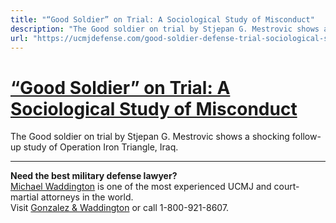 ```yaml
---
title: "“Good Soldier” on Trial: A Sociological Study of Misconduct"
description: "The Good soldier on trial by Stjepan G. Mestrovic shows a shocking follow-up study of Operation Iron Triangle, Iraq."
url: "https://ucmjdefense.com/good-soldier-defense-trial-sociological-study-misconduct-us-military-pertaining-operation-iron-triangle-iraq.html"
---
```


# [“Good Soldier” on Trial: A Sociological Study of Misconduct](https://ucmjdefense.com/good-soldier-defense-trial-sociological-study-misconduct-us-military-pertaining-operation-iron-triangle-iraq.html)

The Good soldier on trial by Stjepan G. Mestrovic shows a shocking follow-up study of Operation Iron Triangle, Iraq.

---

**Need the best military defense lawyer?**  
[Michael Waddington](https://ucmjdefense.com/attorneys/michael-stewart-waddington-partner.html) is one of the most experienced UCMJ and court-martial attorneys in the world.  
Visit [Gonzalez & Waddington](https://ucmjdefense.com) or call 1-800-921-8607.
